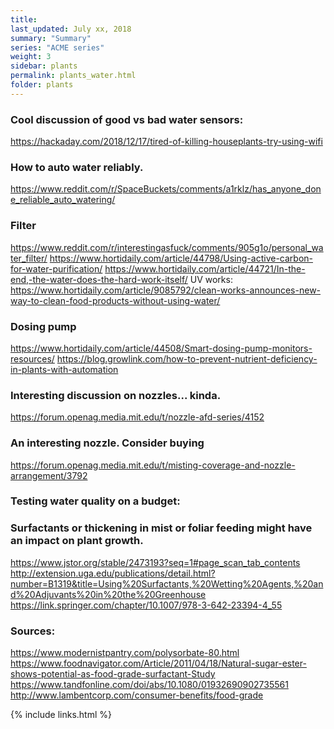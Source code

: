 ```yaml
---
title:  
last_updated: July xx, 2018
summary: "Summary"
series: "ACME series"
weight: 3
sidebar: plants
permalink: plants_water.html
folder: plants
---
```


### Cool discussion of good vs bad water sensors:
https://hackaday.com/2018/12/17/tired-of-killing-houseplants-try-using-wifi 

### How to auto water reliably. 
https://www.reddit.com/r/SpaceBuckets/comments/a1rklz/has_anyone_done_reliable_auto_watering/

### Filter 
https://www.reddit.com/r/interestingasfuck/comments/905g1o/personal_water_filter/
https://www.hortidaily.com/article/44798/Using-active-carbon-for-water-purification/
https://www.hortidaily.com/article/44721/In-the-end,-the-water-does-the-hard-work-itself/
UV works: https://www.hortidaily.com/article/9085792/clean-works-announces-new-way-to-clean-food-products-without-using-water/

### Dosing pump
https://www.hortidaily.com/article/44508/Smart-dosing-pump-monitors-resources/
https://blog.growlink.com/how-to-prevent-nutrient-deficiency-in-plants-with-automation

### Interesting discussion on nozzles... kinda. 
https://forum.openag.media.mit.edu/t/nozzle-afd-series/4152

### An interesting nozzle. Consider buying
https://forum.openag.media.mit.edu/t/misting-coverage-and-nozzle-arrangement/3792

### Testing water quality on a budget:

### Surfactants or thickening in mist or foliar feeding might have an impact on plant growth. 
https://www.jstor.org/stable/2473193?seq=1#page_scan_tab_contents
http://extension.uga.edu/publications/detail.html?number=B1319&title=Using%20Surfactants,%20Wetting%20Agents,%20and%20Adjuvants%20in%20the%20Greenhouse
https://link.springer.com/chapter/10.1007/978-3-642-23394-4_55

### Sources: 
https://www.modernistpantry.com/polysorbate-80.html
https://www.foodnavigator.com/Article/2011/04/18/Natural-sugar-ester-shows-potential-as-food-grade-surfactant-Study
https://www.tandfonline.com/doi/abs/10.1080/01932690902735561
http://www.lambentcorp.com/consumer-benefits/food-grade



{% include links.html %}
